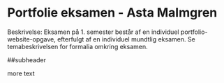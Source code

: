 # Portfolie eksamen - Asta Malmgren

Beskrivelse:
Eksamen på 1. semester består af en individuel portfolio-website-opgave, efterfulgt af en
individuel mundtlig eksamen. Se temabeskrivelsen for formalia omkring eksamen.

##subheader

more text
